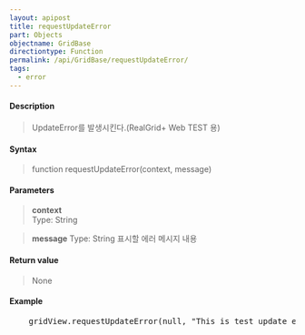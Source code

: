 ```yaml
---
layout: apipost
title: requestUpdateError
part: Objects
objectname: GridBase
directiontype: Function
permalink: /api/GridBase/requestUpdateError/
tags:
  - error
---
```



#### Description

> UpdateError를 발생시킨다.(RealGrid+ Web TEST 용)

#### Syntax

> function requestUpdateError(context, message)

#### Parameters

> **context**  
> Type: String  
> 

> **message**
> Type: String
> 표시할 에러 메시지 내용

#### Return value

> None

#### Example

<pre class="prettyprint">
    gridView.requestUpdateError(null, "This is test update exception");
</pre>
